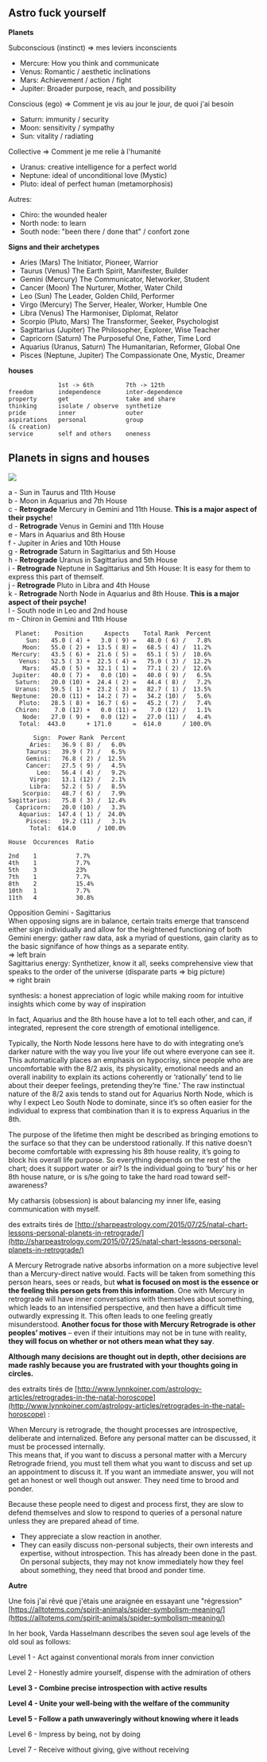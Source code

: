 ## Astro fuck yourself

**Planets**

Subconscious (instinct) => mes leviers inconscients
* Mercure: How you think and communicate
* Venus: Romantic / aesthetic inclinations
* Mars: Achievement / action / fight
* Jupiter: Broader purpose, reach, and possibility

Conscious (ego) => Comment je vis au jour le jour, de quoi j'ai besoin
* Saturn: immunity / security
* Moon: sensitivity / sympathy
* Sun: vitality / radiating

Collective => Comment je me relie à l'humanité 
* Uranus: creative intelligence for a perfect world
* Neptune: ideal of unconditional love (Mystic)
* Pluto: ideal of perfect human (metamorphosis)

Autres:
* Chiro: the wounded healer
* North node: to learn
* South node: "been there / done that" / confort zone

**Signs and their archetypes**

* Aries \(Mars\) The Initiator, Pioneer, Warrior
* Taurus \(Venus\) The Earth Spirit, Manifester, Builder
* Gemini \(Mercury\) The Communicator, Networker, Student
* Cancer \(Moon\) The Nurturer, Mother, Water Child
* Leo \(Sun\) The Leader, Golden Child, Performer
* Virgo \(Mercury\) The Server, Healer, Worker, Humble One
* Libra \(Venus\) The Harmoniser, Diplomat, Relator
* Scorpio \(Pluto, Mars\) The Transformer, Seeker, Psychologist
* Sagittarius \(Jupiter\) The Philosopher, Explorer, Wise Teacher
* Capricorn \(Saturn\) The Purposeful One, Father, Time Lord
* Aquarius \(Uranus, Saturn\) The Humanitarian, Reformer, Global One
* Pisces \(Neptune, Jupiter\) The Compassionate One, Mystic, Dreamer

**houses**
```
              1st -> 6th         7th -> 12th
freedom       independence       inter-dependence
property      get                take and share
thinking      isolate / observe  synthetize
pride         inner              outer
aspirations   personal           group
(& creation)
service       self and others    oneness
```

## Planets in signs and houses

![](/assets/import.png)

a - Sun in Taurus and 11th House  
b - Moon in Aquarius and 7th House  
c - **Retrograde** Mercury in Gemini and 11th House. **This is a major aspect of their psyche**!  
d - **Retrograde** Venus in Gemini and 11th House  
e - Mars in Aquarius and 8th House  
f - Jupiter in Aries and 10th House  
g - **Retrograde** Saturn in Sagittarius and 5th House  
h - **Retrograde** Uranus in Sagittarius and 5th House  
i - **Retrograde** Neptune in Sagittarius and 5th House: It is easy for them to express this part of themself.  
j - **Retrograde** Pluto in Libra and 4th House  
k - **Retrograde** North Node in Aquarius and 8th House. **This is a major aspect of their psyche!**  
l - South node in Leo and 2nd house  
m - Chiron in Gemini and 11th House

```
  Planet:    Position      Aspects    Total Rank  Percent
     Sun:   45.0 ( 4) +   3.0 ( 9) =   48.0 ( 6) /   7.8%
    Moon:   55.0 ( 2) +  13.5 ( 8) =   68.5 ( 4) /  11.2%
 Mercury:   43.5 ( 6) +  21.6 ( 5) =   65.1 ( 5) /  10.6%
   Venus:   52.5 ( 3) +  22.5 ( 4) =   75.0 ( 3) /  12.2%
    Mars:   45.0 ( 5) +  32.1 ( 1) =   77.1 ( 2) /  12.6%
 Jupiter:   40.0 ( 7) +   0.0 (10) =   40.0 ( 9) /   6.5%
  Saturn:   20.0 (10) +  24.4 ( 2) =   44.4 ( 8) /   7.2%
  Uranus:   59.5 ( 1) +  23.2 ( 3) =   82.7 ( 1) /  13.5%
 Neptune:   20.0 (11) +  14.2 ( 7) =   34.2 (10) /   5.6%
   Pluto:   28.5 ( 8) +  16.7 ( 6) =   45.2 ( 7) /   7.4%
  Chiron:    7.0 (12) +   0.0 (11) =    7.0 (12) /   1.1%
    Node:   27.0 ( 9) +   0.0 (12) =   27.0 (11) /   4.4%
   Total:  443.0      + 171.0      =  614.0      / 100.0%

       Sign:  Power Rank  Percent
      Aries:   36.9 ( 8) /   6.0%
     Taurus:   39.9 ( 7) /   6.5%
     Gemini:   76.8 ( 2) /  12.5%
     Cancer:   27.5 ( 9) /   4.5%
        Leo:   56.4 ( 4) /   9.2%
      Virgo:   13.1 (12) /   2.1%
      Libra:   52.2 ( 5) /   8.5%
    Scorpio:   48.7 ( 6) /   7.9%
Sagittarius:   75.8 ( 3) /  12.4%
  Capricorn:   20.0 (10) /   3.3%
   Aquarius:  147.4 ( 1) /  24.0%
     Pisces:   19.2 (11) /   3.1%
      Total:  614.0      / 100.0%
```


```
House  Occurences  Ratio

2nd    1           7.7%
4th    1           7.7%
5th    3           23%
7th    1           7.7% 
8th    2           15.4%
10th   1           7.7%
11th   4           30.8%
```

Opposition Gemini - Sagittarius  
When opposing signs are in balance, certain traits emerge that transcend either sign individually and allow for the heightened functioning of both  
Gemini energy: gather raw data, ask a myriad of questions, gain clarity as to the basic signifance of how things as a separate entity.  
=&gt; left brain  
Sagittarius energy: Synthetizer, know it all, seeks comprehensive view that speaks to the order of the universe \(disparate parts =&gt; big picture\)  
=&gt; right brain

synthesis: a honest appreciation of logic while making room for intuitive insights which come by way of inspiration

In fact, Aquarius and the 8th house have a lot to tell each other, and can, if integrated, represent the core strength of emotional intelligence.

Typically, the North Node lessons here have to do with integrating one’s darker nature with the way you live your life out where everyone can see it. This automatically places an emphasis on hypocrisy, since people who are uncomfortable with the 8/2 axis, its physicality, emotional needs and an overall inability to explain its actions coherently or ‘rationally’ tend to lie about their deeper feelings, pretending they’re ‘fine.’ The raw instinctual nature of the 8/2 axis tends to stand out for Aquarius North Node, which is why I expect Leo South Node to dominate, since it’s so often easier for the individual to express that combination than it is to express Aquarius in the 8th.

The purpose of the lifetime then might be described as bringing emotions to the surface so that they can be understood rationally. If this native doesn’t become comfortable with expressing his 8th house reality, it’s going to block his overall life purpose. So everything depends on the rest of the chart; does it support water or air? Is the individual going to ‘bury’ his or her 8th house nature, or is s/he going to take the hard road toward self-awareness?


My catharsis \(obsession\) is about balancing my inner life, easing communication with myself.

des extraits tirés de [http://sharpeastrology.com/2015/07/25/natal-chart-lessons-personal-planets-in-retrograde/](http://sharpeastrology.com/2015/07/25/natal-chart-lessons-personal-planets-in-retrograde/)

A Mercury Retrograde native absorbs information on a more subjective level than a Mercury-direct native would. Facts will be taken from something this person hears, sees or reads, but **what is focused on most is the essence or the feeling this person gets from this information**. One with Mercury in retrograde will have inner conversations with themselves about something, which leads to an intensified perspective, and then have a difficult time outwardly expressing it. This often leads to one feeling greatly misunderstood. **Another focus for those with Mercury Retrograde is other peoples’ motives** – even if their intuitions may not be in tune with reality, **they will focus on whether or not others mean what they say**.

**Although many decisions are thought out in depth, other decisions are made rashly because you are frustrated with your thoughts going in circles.**

des extraits tirés de [http://www.lynnkoiner.com/astrology-articles/retrogrades-in-the-natal-horoscope](http://www.lynnkoiner.com/astrology-articles/retrogrades-in-the-natal-horoscope) :

When Mercury is retrograde, the thought processes are introspective, deliberate and internalized. Before any personal matter can be discussed, it must be processed internally.  
This means that, if you want to discuss a personal matter with a Mercury Retrograde friend, you must tell them what you want to discuss and set up an appointment to discuss it. If you want an immediate answer, you will not get an honest or well though out answer. They need time to brood and ponder.

Because these people need to digest and process first, they are slow to defend themselves and slow to respond to queries of a personal nature unless they are prepared ahead of time.

* They appreciate a slow reaction in another.
* They can easily discuss non-personal subjects, their own interests and expertise, without introspection. This has already been done in the past.   
  On personal subjects, they may not know immediately how they feel about something, they need that brood and ponder time.



**Autre**

Une fois j'ai rêvé que j'étais une araignée en essayant une "régression" [https://alltotems.com/spirit-animals/spider-symbolism-meaning/](https://alltotems.com/spirit-animals/spider-symbolism-meaning/)


In her book, Varda Hasselmann describes the seven soul age levels of the old soul as follows:

Level 1 - Act against conventional morals from inner conviction

Level 2 - Honestly admire yourself, dispense with the admiration of others

**Level 3 - Combine precise introspection with active results**

**Level 4 - Unite your well-being with the welfare of the community**

**Level 5 - Follow a path unwaveringly without knowing where it leads**

Level 6 - Impress by being, not by doing

Level 7 - Receive without giving, give without receiving





